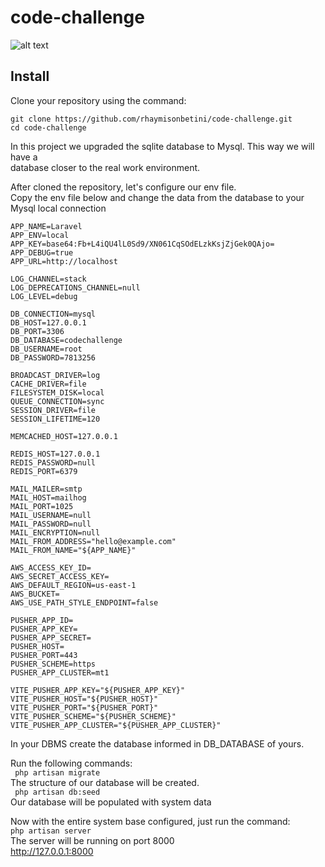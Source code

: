 # code-challenge

![alt text](https://github.com/rhaymisonbetini/ashiley-neural-network/blob/main/public/prints/document.jpg)

## Install

Clone your repository using the command: <br/>
```
git clone https://github.com/rhaymisonbetini/code-challenge.git
cd code-challenge
```
In this project we upgraded the sqlite database to Mysql. This way we will have a <br/> 
database closer to the real work environment. <br/>

After cloned the repository, let's configure our env file. <br/>
Copy the env file below and change the data from the database to your Mysql local connection<br/>
```
APP_NAME=Laravel
APP_ENV=local
APP_KEY=base64:Fb+L4iQU4lL0Sd9/XN061CqSOdELzkKsjZjGek0QAjo=
APP_DEBUG=true
APP_URL=http://localhost

LOG_CHANNEL=stack
LOG_DEPRECATIONS_CHANNEL=null
LOG_LEVEL=debug

DB_CONNECTION=mysql
DB_HOST=127.0.0.1
DB_PORT=3306
DB_DATABASE=codechallenge
DB_USERNAME=root
DB_PASSWORD=7813256

BROADCAST_DRIVER=log
CACHE_DRIVER=file
FILESYSTEM_DISK=local
QUEUE_CONNECTION=sync
SESSION_DRIVER=file
SESSION_LIFETIME=120

MEMCACHED_HOST=127.0.0.1

REDIS_HOST=127.0.0.1
REDIS_PASSWORD=null
REDIS_PORT=6379

MAIL_MAILER=smtp
MAIL_HOST=mailhog
MAIL_PORT=1025
MAIL_USERNAME=null
MAIL_PASSWORD=null
MAIL_ENCRYPTION=null
MAIL_FROM_ADDRESS="hello@example.com"
MAIL_FROM_NAME="${APP_NAME}"

AWS_ACCESS_KEY_ID=
AWS_SECRET_ACCESS_KEY=
AWS_DEFAULT_REGION=us-east-1
AWS_BUCKET=
AWS_USE_PATH_STYLE_ENDPOINT=false

PUSHER_APP_ID=
PUSHER_APP_KEY=
PUSHER_APP_SECRET=
PUSHER_HOST=
PUSHER_PORT=443
PUSHER_SCHEME=https
PUSHER_APP_CLUSTER=mt1

VITE_PUSHER_APP_KEY="${PUSHER_APP_KEY}"
VITE_PUSHER_HOST="${PUSHER_HOST}"
VITE_PUSHER_PORT="${PUSHER_PORT}"
VITE_PUSHER_SCHEME="${PUSHER_SCHEME}"
VITE_PUSHER_APP_CLUSTER="${PUSHER_APP_CLUSTER}"

```
In your DBMS create the database informed in
DB_DATABASE of yours. <br/>

Run the following commands:<br/>
``` php artisan migrate```<br/>
The structure of our database will be created.<br/>
``` php artisan db:seed```<br/>
Our database will be populated with system data<br/>

Now with the entire system base configured, just run the command:<br/>
``` php artisan server ```<br/>
The server will be running on port 8000<br/>
http://127.0.0.1:8000<br/>
